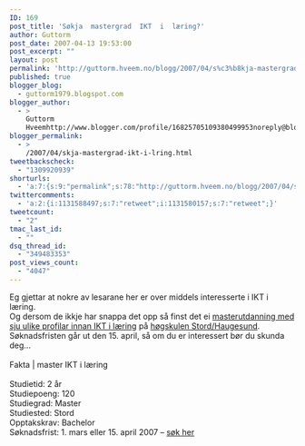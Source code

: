 ```yaml
---
ID: 169
post_title: 'Søkja  mastergrad  IKT  i  læring?'
author: Guttorm
post_date: 2007-04-13 19:53:00
post_excerpt: ""
layout: post
permalink: 'http://guttorm.hveem.no/blogg/2007/04/s%c3%b8kja-mastergrad-ikt-i-l%c3%a6ring/'
published: true
blogger_blog:
  - guttorm1979.blogspot.com
blogger_author:
  - >
    Guttorm
    Hveemhttp://www.blogger.com/profile/16825705109380499953noreply@blogger.com
blogger_permalink:
  - >
    /2007/04/skja-mastergrad-ikt-i-lring.html
tweetbackscheck:
  - "1309920939"
shorturls:
  - 'a:7:{s:9:"permalink";s:78:"http://guttorm.hveem.no/blogg/2007/04/s%c3%b8kja-mastergrad-ikt-i-l%c3%a6ring/";s:7:"tinyurl";s:25:"http://tinyurl.com/cnldqp";s:4:"isgd";s:17:"http://is.gd/gUPj";s:5:"bitly";s:18:"http://bit.ly/FlVd";s:5:"snipr";s:22:"http://snipr.com/akpx0";s:5:"snurl";s:22:"http://snurl.com/akpx0";s:7:"snipurl";s:24:"http://snipurl.com/akpx0";}'
twittercomments:
  - 'a:2:{i:1131588497;s:7:"retweet";i:1131580157;s:7:"retweet";}'
tweetcount:
  - "2"
tmac_last_id:
  - ""
dsq_thread_id:
  - "349483353"
post_views_count:
  - "4047"
---
```

<p>Eg gjettar at nokre av lesarane her er over middels interesserte i IKT i læring.<br />Og dersom de ikkje har snappa det opp så finst det ei <a href="http://www.hsh.no/studier/ikt_i_laring/masterstudium_ikt_i_laring.htm">masterutdanning med sju ulike profilar innan IKT i læring</a> på <a href="http://hsh.no/">høgskulen Stord/Haugesund</a>. Søknadsfristen går ut den 15. april, så om du er interessert bør du skunda deg...<br /><br />Fakta | master IKT i læring<br /><br />Studietid: 2 år<br />Studiepoeng: 120<br />Studiegrad: Master<br />Studiested: Stord<br />Opptakskrav: Bachelor<br />Søknadsfrist: 1. mars eller 15. april 2007 – <a href="http://www.hsh.no/soknadsweb">søk her</a><br /><br /></p>